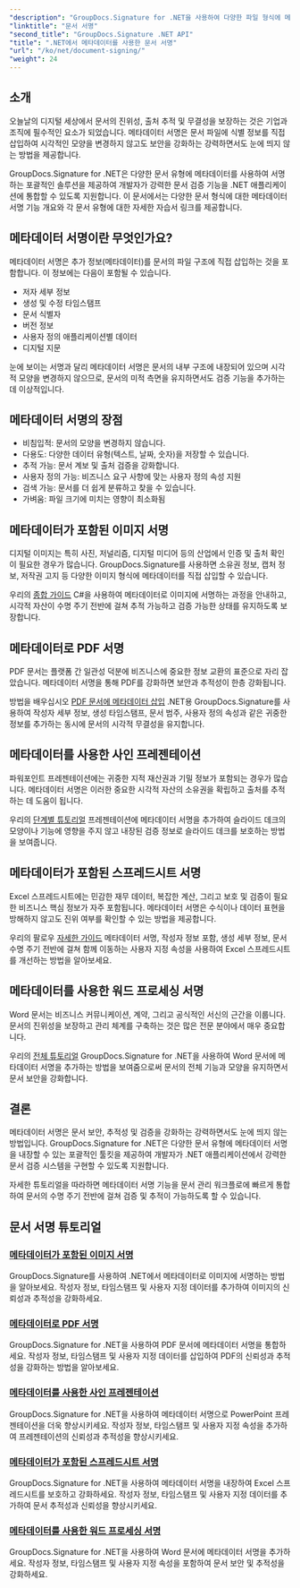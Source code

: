 ```yaml
---
"description": "GroupDocs.Signature for .NET을 사용하여 다양한 파일 형식에 메타데이터 서명을 내장하여 문서 보안 및 추적성을 강화하는 방법을 알아보세요. PDF, Word, Excel, PowerPoint 및 이미지 파일에 대한 포괄적인 튜토리얼이 제공됩니다."
"linktitle": "문서 서명"
"second_title": "GroupDocs.Signature .NET API"
"title": ".NET에서 메타데이터를 사용한 문서 서명"
"url": "/ko/net/document-signing/"
"weight": 24
---
```


## 소개

오늘날의 디지털 세상에서 문서의 진위성, 출처 추적 및 무결성을 보장하는 것은 기업과 조직에 필수적인 요소가 되었습니다. 메타데이터 서명은 문서 파일에 식별 정보를 직접 삽입하여 시각적인 모양을 변경하지 않고도 보안을 강화하는 강력하면서도 눈에 띄지 않는 방법을 제공합니다.

GroupDocs.Signature for .NET은 다양한 문서 유형에 메타데이터를 사용하여 서명하는 포괄적인 솔루션을 제공하여 개발자가 강력한 문서 검증 기능을 .NET 애플리케이션에 통합할 수 있도록 지원합니다. 이 문서에서는 다양한 문서 형식에 대한 메타데이터 서명 기능 개요와 각 문서 유형에 대한 자세한 자습서 링크를 제공합니다.

## 메타데이터 서명이란 무엇인가요?

메타데이터 서명은 추가 정보(메타데이터)를 문서의 파일 구조에 직접 삽입하는 것을 포함합니다. 이 정보에는 다음이 포함될 수 있습니다.

- 저자 세부 정보
- 생성 및 수정 타임스탬프
- 문서 식별자
- 버전 정보
- 사용자 정의 애플리케이션별 데이터
- 디지털 지문

눈에 보이는 서명과 달리 메타데이터 서명은 문서의 내부 구조에 내장되어 있으며 시각적 모양을 변경하지 않으므로, 문서의 미적 측면을 유지하면서도 검증 기능을 추가하는 데 이상적입니다.

## 메타데이터 서명의 장점

- 비침입적: 문서의 모양을 변경하지 않습니다.
- 다용도: 다양한 데이터 유형(텍스트, 날짜, 숫자)을 저장할 수 있습니다.
- 추적 가능: 문서 계보 및 출처 검증을 강화합니다.
- 사용자 정의 가능: 비즈니스 요구 사항에 맞는 사용자 정의 속성 지원
- 검색 가능: 문서를 더 쉽게 분류하고 찾을 수 있습니다.
- 가벼움: 파일 크기에 미치는 영향이 최소화됨

## 메타데이터가 포함된 이미지 서명

디지털 이미지는 특히 사진, 저널리즘, 디지털 미디어 등의 산업에서 인증 및 출처 확인이 필요한 경우가 많습니다. GroupDocs.Signature를 사용하면 소유권 정보, 캡처 정보, 저작권 고지 등 다양한 이미지 형식에 메타데이터를 직접 삽입할 수 있습니다.

우리의 [종합 가이드](./sign-image-with-metadata/) C#을 사용하여 메타데이터로 이미지에 서명하는 과정을 안내하고, 시각적 자산이 수명 주기 전반에 걸쳐 추적 가능하고 검증 가능한 상태를 유지하도록 보장합니다.

## 메타데이터로 PDF 서명

PDF 문서는 플랫폼 간 일관성 덕분에 비즈니스에 중요한 정보 교환의 표준으로 자리 잡았습니다. 메타데이터 서명을 통해 PDF를 강화하면 보안과 추적성이 한층 강화됩니다.

방법을 배우십시오 [PDF 문서에 메타데이터 삽입](./sign-pdf-with-metadata/) .NET용 GroupDocs.Signature를 사용하여 작성자 세부 정보, 생성 타임스탬프, 문서 범주, 사용자 정의 속성과 같은 귀중한 정보를 추가하는 동시에 문서의 시각적 무결성을 유지합니다.

## 메타데이터를 사용한 사인 프레젠테이션

파워포인트 프레젠테이션에는 귀중한 지적 재산권과 기밀 정보가 포함되는 경우가 많습니다. 메타데이터 서명은 이러한 중요한 시각적 자산의 소유권을 확립하고 출처를 추적하는 데 도움이 됩니다.

우리의 [단계별 튜토리얼](./sign-presentation-with-metadata/) 프레젠테이션에 메타데이터 서명을 추가하여 슬라이드 데크의 모양이나 기능에 영향을 주지 않고 내장된 검증 정보로 슬라이드 데크를 보호하는 방법을 보여줍니다.

## 메타데이터가 포함된 스프레드시트 서명

Excel 스프레드시트에는 민감한 재무 데이터, 복잡한 계산, 그리고 보호 및 검증이 필요한 비즈니스 핵심 정보가 자주 포함됩니다. 메타데이터 서명은 수식이나 데이터 표현을 방해하지 않고도 진위 여부를 확인할 수 있는 방법을 제공합니다.

우리의 팔로우 [자세한 가이드](./sign-spreadsheet-with-metadata/) 메타데이터 서명, 작성자 정보 포함, 생성 세부 정보, 문서 수명 주기 전반에 걸쳐 함께 이동하는 사용자 지정 속성을 사용하여 Excel 스프레드시트를 개선하는 방법을 알아보세요.

## 메타데이터를 사용한 워드 프로세싱 서명

Word 문서는 비즈니스 커뮤니케이션, 계약, 그리고 공식적인 서신의 근간을 이룹니다. 문서의 진위성을 보장하고 관리 체계를 구축하는 것은 많은 전문 분야에서 매우 중요합니다.

우리의 [전체 튜토리얼](./sign-word-processing-with-metadata/) GroupDocs.Signature for .NET을 사용하여 Word 문서에 메타데이터 서명을 추가하는 방법을 보여줌으로써 문서의 전체 기능과 모양을 유지하면서 문서 보안을 강화합니다.

## 결론

메타데이터 서명은 문서 보안, 추적성 및 검증을 강화하는 강력하면서도 눈에 띄지 않는 방법입니다. GroupDocs.Signature for .NET은 다양한 문서 유형에 메타데이터 서명을 내장할 수 있는 포괄적인 툴킷을 제공하여 개발자가 .NET 애플리케이션에서 강력한 문서 검증 시스템을 구현할 수 있도록 지원합니다.

자세한 튜토리얼을 따라하면 메타데이터 서명 기능을 문서 관리 워크플로에 빠르게 통합하여 문서의 수명 주기 전반에 걸쳐 검증 및 추적이 가능하도록 할 수 있습니다.

## 문서 서명 튜토리얼
### [메타데이터가 포함된 이미지 서명](./sign-image-with-metadata/)
GroupDocs.Signature를 사용하여 .NET에서 메타데이터로 이미지에 서명하는 방법을 알아보세요. 작성자 정보, 타임스탬프 및 사용자 지정 데이터를 추가하여 이미지의 신뢰성과 추적성을 강화하세요.

### [메타데이터로 PDF 서명](./sign-pdf-with-metadata/)
GroupDocs.Signature for .NET을 사용하여 PDF 문서에 메타데이터 서명을 통합하세요. 작성자 정보, 타임스탬프 및 사용자 지정 데이터를 삽입하여 PDF의 신뢰성과 추적성을 강화하는 방법을 알아보세요.

### [메타데이터를 사용한 사인 프레젠테이션](./sign-presentation-with-metadata/)
GroupDocs.Signature for .NET을 사용하여 메타데이터 서명으로 PowerPoint 프레젠테이션을 더욱 향상시키세요. 작성자 정보, 타임스탬프 및 사용자 지정 속성을 추가하여 프레젠테이션의 신뢰성과 추적성을 향상시키세요.

### [메타데이터가 포함된 스프레드시트 서명](./sign-spreadsheet-with-metadata/)
GroupDocs.Signature for .NET을 사용하여 메타데이터 서명을 내장하여 Excel 스프레드시트를 보호하고 강화하세요. 작성자 정보, 타임스탬프 및 사용자 지정 데이터를 추가하여 문서 추적성과 신뢰성을 향상시키세요.

### [메타데이터를 사용한 워드 프로세싱 서명](./sign-word-processing-with-metadata/)
GroupDocs.Signature for .NET을 사용하여 Word 문서에 메타데이터 서명을 추가하세요. 작성자 정보, 타임스탬프 및 사용자 지정 속성을 포함하여 문서 보안 및 추적성을 강화하세요.